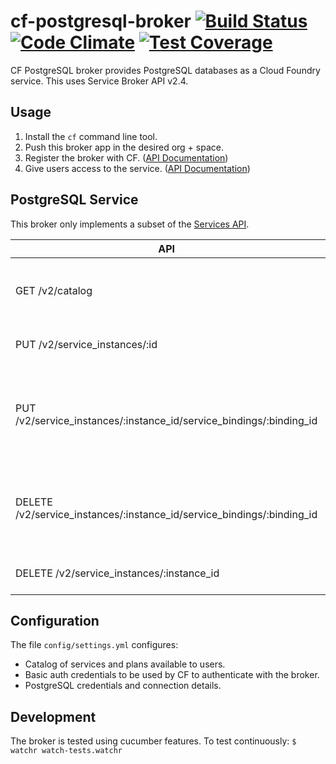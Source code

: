 # cf-postgresql-broker [![Build Status](https://travis-ci.org/cskksc/cf-postgresql-broker.svg)](https://travis-ci.org/cskksc/cf-postgresql-broker) [![Code Climate](https://codeclimate.com/github/cskksc/cf-postgresql-broker/badges/gpa.svg)](https://codeclimate.com/github/cskksc/cf-postgresql-broker) [![Test Coverage](https://codeclimate.com/github/cskksc/cf-postgresql-broker/badges/coverage.svg)](https://codeclimate.com/github/cskksc/cf-postgresql-broker)
CF PostgreSQL broker provides PostgreSQL databases as a Cloud Foundry service. This uses Service Broker API v2.4.

## Usage

1. Install the `cf` command line tool.
2. Push this broker app in the desired org + space.
3. Register the broker with CF. ([API Documentation](http://docs.cloudfoundry.org/services/managing-service-brokers.html))
4. Give users access to the service. ([API Documentation](http://docs.cloudfoundry.org/services/access-control.html#enable-access))

## PostgreSQL Service

This broker only implements a subset of the [Services API](http://docs.cloudfoundry.org/services/api.html).

API | Result |
--- | :----- |
GET /v2/catalog | Advertises the service and its plans offered in CF marketplace. |
PUT /v2/service_instances/:id | Creates a database `d-id`. |
PUT /v2/service_instances/:instance_id/service_bindings/:binding_id | Creates a user `u-binding_id` and grants him privileges on database `d-instance_id`
DELETE /v2/service_instances/:instance_id/service_bindings/:binding_id | Deletes the user `u-binding_id` and all objects owned by him.
DELETE /v2/service_instances/:instance_id | Deletes the database `d-instance_id`.

## Configuration
The file `config/settings.yml` configures:

* Catalog of services and plans available to users.
* Basic auth credentials to be used by CF to authenticate with the broker.
* PostgreSQL credentials and connection details.

## Development
The broker is tested using cucumber features.
To test continuously:
    `$  watchr watch-tests.watchr`

